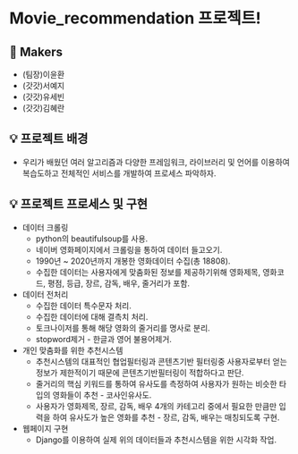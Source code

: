 # Movie_recommendation 프로젝트!

## 🎈 Makers
* (팀장)이윤환
* (갓갓)서예지
* (갓갓)유세빈
* (갓갓)김혜란

## 💡 프로젝트 배경
* 우리가 배웠던 여러 알고리즘과 다양한 프레임워크, 라이브러리 및 언어를 이용하여 복습도하고 전체적인 서비스를 개발하여 프로세스 파악하자.

## 💡 프로젝트 프로세스 및 구현
* 데이터 크롤링
  * python의 beautifulsoup를 사용.
  * 네이버 영화페이지에서 크롤링을 통하여 데이터 들고오기.
  * 1990년 ~ 2020년까지 개봉한 영화데이터 수집(총 18808).
  * 수집한 데이터는 사용자에게 맞춤화된 정보를 제공하기위해 영화제목, 영화코드, 평점, 등급, 장르, 감독, 배우, 줄거리가 포함.
* 데이터 전처리
  * 수집한 데이터 특수문자 처리. 
  * 수집한 데이터에 대해 결측치 처리.
  * 토크나이저를 통해 해당 영화의 줄거리를 명사로 분리.
  * stopword제거 - 한글과 영어 불용어제거.
* 개인 맞춤화를 위한 추천시스템
  * 추천시스템의 대표적인 협업필터링과 콘텐츠기반 필터링중 사용자로부터 얻는 정보가 제한적이기 때문에 콘텐츠기반필터링이 적합하다고 판단. 
  * 줄거리의 핵심 키워드를 통하여 유사도를 측정하여 사용자가 원하는 비슷한 타입의 영화들이 추천 - 코사인유사도.
  * 사용자가 영화제목, 장르, 감독, 배우 4개의 카테고리 중에서 필요한 만큼만 입력을 하여 유사도가 높은 영화를 추천 - 장르, 감독, 배우는 매칭되도록 구현.
* 웹페이지 구현
  * Django를 이용하여 실제 위의 데이터들과 추천시스템을 위한 시각화 작업.
